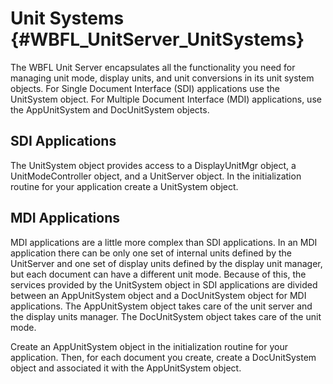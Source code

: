 Unit Systems {#WBFL_UnitServer_UnitSystems}
================
The WBFL Unit Server encapsulates all the functionality you need for managing unit mode, display units, and unit conversions in its unit system objects. For Single Document Interface (SDI) applications use the UnitSystem object. For Multiple Document Interface (MDI) applications, use the AppUnitSystem and DocUnitSystem objects.

SDI Applications
-----------------
The UnitSystem object provides access to a DisplayUnitMgr object, a UnitModeController object, and a UnitServer object. In the initialization routine for your application create a UnitSystem object.

MDI Applications
-----------------
MDI applications are a little more complex than SDI applications. In an MDI application there can be only one set of internal units defined by the UnitServer and one set of display units defined by the display unit manager, but each document can have a different unit mode. Because of this, the services provided by the UnitSystem object in SDI applications are divided between an AppUnitSystem object and a DocUnitSystem object for MDI applications. The AppUnitSystem object takes care of the unit server and the display units manager. The DocUnitSystem object takes care of the unit mode.

Create an AppUnitSystem object in the initialization routine for your application. Then, for each document you create, create a DocUnitSystem object and associated it with the AppUnitSystem object.